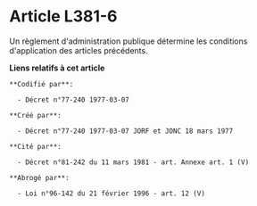 # Article L381-6

Un règlement d'administration publique détermine les conditions d'application des articles précédents.

**Liens relatifs à cet article**

	**Codifié par**:

	  - Décret n°77-240 1977-03-07

	**Créé par**:

	  - Décret n°77-240 1977-03-07 JORF et JONC 18 mars 1977

	**Cité par**:

	  - Décret n°81-242 du 11 mars 1981 - art. Annexe art. 1 (V)

	**Abrogé par**:

	  - Loi n°96-142 du 21 février 1996 - art. 12 (V)
